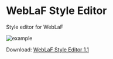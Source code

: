 # WebLaF Style Editor
Style editor for WebLaF

![example](https://i.ibb.co/MkyHRKy/image.png)

Download: [WebLaF Style Editor 1.1](https://github.com/Husker-hub/WebLaF-Style-Editor/releases/download/1.1/WebLaF.Style.Editor.rar)

